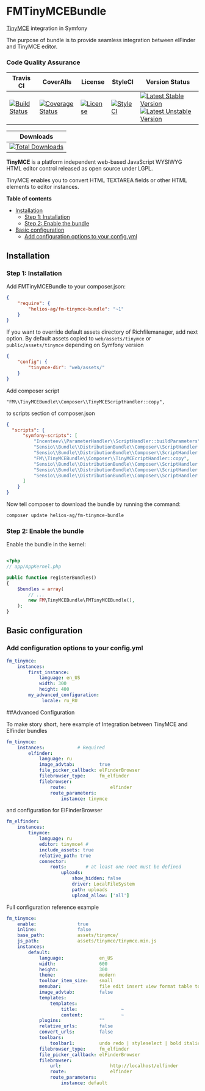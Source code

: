 FMTinyMCEBundle
================

[TinyMCE](https://github.com/tinymce/tinymce) integration in Symfony

The purpose of bundle is to provide seamless integration between elFinder and TinyMCE editor.

### Code Quality Assurance ###

| Travis CI | CoverAlls| License | StyleCI | Version Status |
|-------------|-----------------|-----------------|-----------------|-----------------|
|[![Build Status](https://secure.travis-ci.org/helios-ag/FMTinyMCEBundle.png)](http://travis-ci.org/helios-ag/FMTinyMCEBundle)|[![Coverage Status](https://coveralls.io/repos/helios-ag/FMTinyMCEBundle/badge.svg?branch=master&service=github)](https://coveralls.io/github/helios-ag/FMTinyMCEBundle?branch=master)|[![License](https://poser.pugx.org/helios-ag/fm-tinymce-bundle/license.svg)](https://packagist.org/packages/helios-ag/fm-tinymce-bundle)|[![StyleCI](https://styleci.io/repos/44680984/shield)](https://styleci.io/repos/44680984)|[![Latest Stable Version](https://poser.pugx.org/helios-ag/fm-tinymce-bundle/v/stable.svg)](https://packagist.org/packages/helios-ag/fm-tinymce-bundle) [![Latest Unstable Version](https://poser.pugx.org/helios-ag/fm-tinymce-bundle/v/unstable.svg)](https://packagist.org/packages/helios-ag/fm-tinymce-bundle)


| Downloads |
|-----------|
|[![Total Downloads](https://poser.pugx.org/helios-ag/fm-tinymce-bundle/downloads.svg)](https://packagist.org/packages/helios-ag/fm-tinymce-bundle)


**TinyMCE** is a platform independent web-based JavaScript WYSIWYG HTML editor control released as open source under LGPL.

TinyMCE enables you to convert HTML TEXTAREA fields or other HTML elements to editor instances.


**Table of contents**

- [Installation](#installation)
    - [Step 1: Installation](#step-1-installation)
    - [Step 2: Enable the bundle](#step-2-enable-the-bundle)
- [Basic configuration](#basic-configuration)
    - [Add configuration options to your config.yml](#add-configuration-options-to-your-configyml)

## Installation

### Step 1: Installation

Add FMTinyMCEBundle to your composer.json:

```json
{
    "require": {
        "helios-ag/fm-tinymce-bundle": "~1"
    }
}
```

If you want to override default assets directory of Richfilemanager, add next option.
By default assets copied to `web/assets/tinymce` or `public/assets/tinymce`
depending on Symfony version

```json
{
    "config": {
        "tinymce-dir": "web/assets/"
    }
}
```

Add composer script

`"FM\\TinyMCEBundle\\Composer\\TinyMCEScriptHandler::copy",`

to scripts section of composer.json

```json
{
  "scripts": {
      "symfony-scripts": [
          "Incenteev\\ParameterHandler\\ScriptHandler::buildParameters",
          "Sensio\\Bundle\\DistributionBundle\\Composer\\ScriptHandler::buildBootstrap",
          "Sensio\\Bundle\\DistributionBundle\\Composer\\ScriptHandler::clearCache",
          "FM\\TinyMCEBundle\\Composer\\TinyMCEcriptHandler::copy",
          "Sensio\\Bundle\\DistributionBundle\\Composer\\ScriptHandler::installAssets",
          "Sensio\\Bundle\\DistributionBundle\\Composer\\ScriptHandler::installRequirementsFile",
          "Sensio\\Bundle\\DistributionBundle\\Composer\\ScriptHandler::prepareDeploymentTarget"
      ]
    }
}
```

Now tell composer to download the bundle by running the command:

```sh
composer update helios-ag/fm-tinymce-bundle
```

### Step 2: Enable the bundle

Enable the bundle in the kernel:

```php

<?php
// app/AppKernel.php

public function registerBundles()
{
    $bundles = array(
        // ...
        new FM\TinyMCEBundle\FMTinyMCEBundle(),
    );
}
```


## Basic configuration

### Add configuration options to your config.yml

```yaml
fm_tinymce:
    instances:
        first_instance:
            language: en_US
            width: 300
            height: 400
        my_advanced_configuration:
             locale: ru_RU
```

##Advanced Configuration

To make story short, here example of Integration between TinyMCE and Elfinder bundles

```yaml
fm_tinymce:
    instances:            # Required
        elfinder:
            language: ru
            image_advtab:         true
            file_picker_callback: elFinderBrowser
            filebrowser_type:     fm_elfinder
            filebrowser:
                route:                elfinder
                route_parameters:
                    instance: tinymce

```

and configuration for ElFinderBrowser

```yaml
fm_elfinder:
    instances:
        tinymce:
            language: ru
            editor: tinymce4 #
            include_assets: true
            relative_path: true
            connector:
                roots:       # at least one root must be defined
                    uploads:
                        show_hidden: false
                        driver: LocalFileSystem
                        path: uploads
                        upload_allow: ['all']
```

Full configuration reference example


```yaml
fm_tinymce:
    enable:               true
    inline:               false
    base_path:            assets/tinymce/
    js_path:              assets/tinymce/tinymce.min.js
    instances:
        default:
            language:             en_US
            width:                600
            height:               300
            theme:                modern
            toolbar_item_size:    small
            menubar:              file edit insert view format table tools
            image_advtab:         false
            templates:
                templates:
                    title:                ~
                    content:              ~
            plugins:              ""
            relative_urls:        false
            convert_urls:         false
            toolbars:
                toolbar1:         undo redo | styleselect | bold italic | link image
            filebrowser_type:     fm_elfinder
            file_picker_callback: elFinderBrowser
            filebrowser:
                url:                  http://localhost/elfinder
                route:                elfinder
                route_parameters:
                    instance: default
